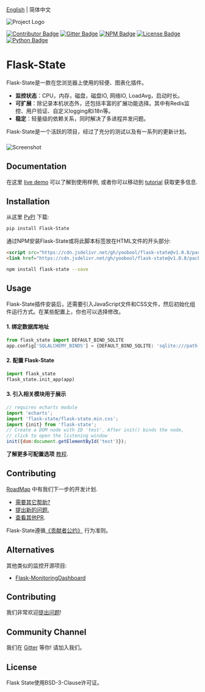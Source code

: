 [English](https://github.com/yoobool/flask-state/blob/master/README.md) | 简体中文

![Project Logo](https://cdn.jsdelivr.net/gh/yoobool/flask-state@1.0.8/src/flask_state/static/flask_state.png)

[![Contributor Badge](https://img.shields.io/badge/Contributions-Welcome-0059b3)](https://github.com/yoobool/flask-state/tree/master/.github/ISSUE_TEMPLATE)
[![Gitter Badge](https://img.shields.io/badge/Chat-Gitter-ff69b4.svg?label=Chat&logo=gitter)](https://gitter.im/flaskstate/community)
[![NPM Badge](https://img.shields.io/npm/v/flask-state)](https://www.npmjs.com/package/flask-state)
[![License Badge](https://img.shields.io/badge/license-BSD-green)](https://github.com/yoobool/flask-state/blob/master/LICENSE)
[![Python Badge](https://img.shields.io/badge/python-3.5%20%7C%203.6%20%7C%203.7%20%7C%203.8%20%7C%203.9-blue)](https://pypi.org/project/Flask-State/)

# Flask-State

Flask-State是一款在您浏览器上使用的轻便、图表化插件。

* **监控状态**：CPU，内存，磁盘，磁盘IO, 网络IO, LoadAvg，启动时长。
* **可扩展**：除记录本机状态外，还包括丰富的扩展功能选择。其中有Redis监控、用户验证、自定义logging和i18n等。
* **稳定**：轻量级的依赖关系，同时解决了多进程并发问题。

Flask-State是一个活跃的项目，经过了充分的测试以及有一系列的更新计划。

###

![Screenshot](https://cdn.jsdelivr.net/gh/yoobool/flask-state@1.0.8/examples/static/flask_state.png)

## Documentation

在这里 [live demo](https://flask-state.herokuapp.com/) 可以了解到使用样例, 或者你可以移动到
[tutorial](https://github.com/yoobool/flask-state/wiki/Tutorials) 获取更多信息.

## Installation

从这里 [PyPI](https://pip.pypa.io/en/stable/quickstart/) 下载:

```bash
pip install Flask-State
```

通过NPM安装Flask-State或将此脚本标签放在HTML文件的开头部分:

```html
<script src="https://cdn.jsdelivr.net/gh/yoobool/flask-state@v1.0.8/packages/umd/flask-state.min.js"></script>
<link href="https://cdn.jsdelivr.net/gh/yoobool/flask-state@v1.0.8/packages/flask-state.min.css" rel="stylesheet">
```

```bash
npm install flask-state --save
```

## Usage

Flask-State插件安装后，还需要引入JavaScript文件和CSS文件，然后初始化组件运行方式。在某些配置上，你也可以选择修改。

#### 1. 绑定数据库地址

```python
from flask_state import DEFAULT_BIND_SQLITE
app.config['SQLALCHEMY_BINDS'] = {DEFAULT_BIND_SQLITE: 'sqlite:///path'}
```

#### 2. 配置 Flask-State

```python
import flask_state
flask_state.init_app(app)
```

#### 3. 引入相关模块用于展示

```javascript
// requires echarts module
import 'echarts';
import 'flask-state/flask-state.min.css';
import {init} from 'flask-state';
// Create a DOM node with ID 'test'. After init() binds the node,
// click to open the listening window
init({dom:document.getElementById('test')});
```

**了解更多可配置选项**
[教程](https://github.com/yoobool/flask-state/wiki/Configuration).

## Contributing
[RoadMap](https://github.com/yoobool/flask-state/wiki/Tutorials#roadmap) 中有我们下一步的开发计划.

* [需要其它帮助?](https://www.reddit.com/r/FlaskState/)
* [提出新的问题.](https://github.com/yoobool/flask-state/issues/new)
* [查看其他PR](https://github.com/yoobool/flask-state/pulls).

Flask-State遵循[《贡献者公约》](https://www.contributor-covenant.org/version/1/3/0/code-of-conduct/) 行为准则。

## Alternatives
其他类似的监控开源项目:

* [Flask-MonitoringDashboard](https://github.com/flask-dashboard/Flask-MonitoringDashboard)

## Contributing
我们非常欢迎[提出问题](https://github.com/yoobool/flask-state/issues/new)!

## Community Channel
我们在 [Gitter](https://gitter.im/flaskstate/community) 等你! 请加入我们。

## License
Flask State使用BSD-3-Clause许可证。
